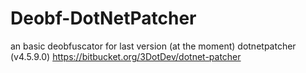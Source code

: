 # Deobf-DotNetPatcher
an basic deobfuscator for last version (at the moment) dotnetpatcher (v4.5.9.0) https://bitbucket.org/3DotDev/dotnet-patcher
